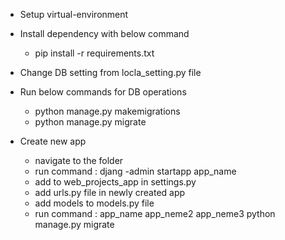 - Setup virtual-environment
 
- Install dependency with below command
  - pip install -r requirements.txt


- Change DB setting from locla_setting.py file

- Run below commands for DB operations
  - python manage.py makemigrations
  - python manage.py migrate

- Create new app
  - navigate to the folder
  - run command : djang -admin startapp app_name
  - add to web_projects_app in settings.py
  - add urls.py file in newly created app
  - add models to models.py file
  - run command :  app_name app_neme2 app_neme3
                  python manage.py migrate
   
  
  

